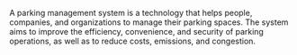 A parking management system is a technology that helps people, companies, and organizations to manage their parking spaces.
The system aims to improve the efficiency, convenience, and security of parking operations, as well as to reduce costs, emissions, and congestion.

